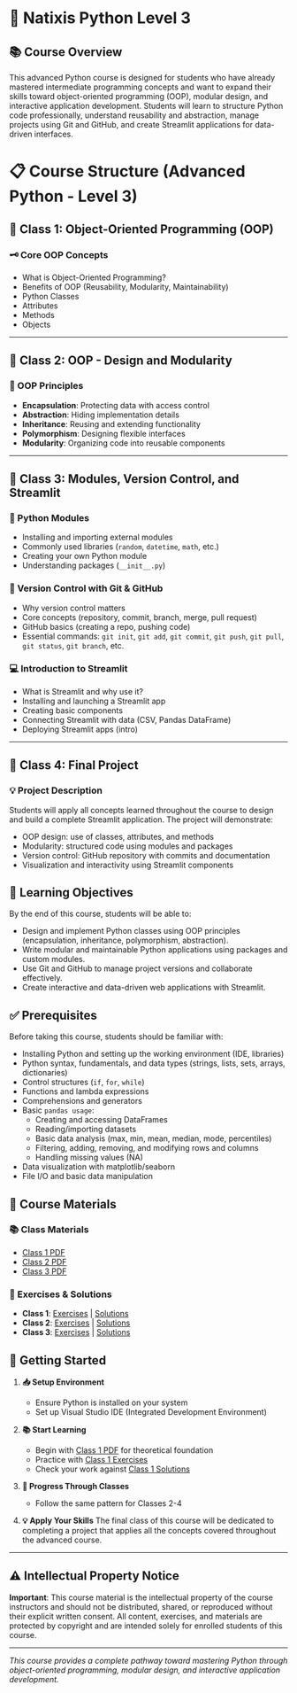 # 🐍 Natixis Python Level 3

## 📚 Course Overview

This advanced Python course is designed for students who have already mastered intermediate programming concepts and want to expand their skills toward object-oriented programming (OOP), modular design, and interactive application development.
Students will learn to structure Python code professionally, understand reusability and abstraction, manage projects using Git and GitHub, and create Streamlit applications for data-driven interfaces.

# 📋 Course Structure (Advanced Python - Level 3)

## 🚀 Class 1: Object-Oriented Programming (OOP)

### 🗝️ Core OOP Concepts
- What is Object-Oriented Programming?
- Benefits of OOP (Reusability, Modularity, Maintainability)
- Python Classes
- Attributes
- Methods
- Objects

---

## 🔐 Class 2: OOP - Design and Modularity

### 🧠 OOP Principles
- **Encapsulation**: Protecting data with access control
- **Abstraction**: Hiding implementation details
- **Inheritance**: Reusing and extending functionality
- **Polymorphism**: Designing flexible interfaces
- **Modularity**: Organizing code into reusable components

---

## 🧰 Class 3: Modules, Version Control, and Streamlit

### 🧩 Python Modules
- Installing and importing external modules
- Commonly used libraries (`random`, `datetime`, `math`, etc.)
- Creating your own Python module
- Understanding packages (`__init__.py`)

### 🔄 Version Control with Git & GitHub
- Why version control matters
- Core concepts (repository, commit, branch, merge, pull request)
- GitHub basics (creating a repo, pushing code)
- Essential commands: `git init`, `git add`, `git commit`, `git push`, `git pull`, `git status`, `git branch`, etc.

### 💻 Introduction to Streamlit
- What is Streamlit and why use it?
- Installing and launching a Streamlit app
- Creating basic components
- Connecting Streamlit with data (CSV, Pandas DataFrame)
- Deploying Streamlit apps (intro)

---

## 🚀 Class 4: Final Project

### 💡 Project Description

Students will apply all concepts learned throughout the course to design and build a complete Streamlit application. The project will demonstrate:

- OOP design: use of classes, attributes, and methods
- Modularity: structured code using modules and packages
- Version control: GitHub repository with commits and documentation
- Visualization and interactivity using Streamlit components


## 🎯 Learning Objectives

By the end of this course, students will be able to:
- Design and implement Python classes using OOP principles (encapsulation, inheritance, polymorphism, abstraction).
- Write modular and maintainable Python applications using packages and custom modules.
- Use Git and GitHub to manage project versions and collaborate effectively.
- Create interactive and data-driven web applications with Streamlit.

## ✅ Prerequisites

Before taking this course, students should be familiar with:

- Installing Python and setting up the working environment (IDE, libraries)
- Python syntax, fundamentals, and data types (strings, lists, sets, arrays, dictionaries)
- Control structures (`if`, `for`, `while`)
- Functions and lambda expressions
- Comprehensions and generators
- Basic `pandas usage`:
  - Creating and accessing DataFrames
  - Reading/importing datasets
  - Basic data analysis (max, min, mean, median, mode, percentiles)
  - Filtering, adding, removing, and modifying rows and columns
  - Handling missing values (NA)
- Data visualization with matplotlib/seaborn
- File I/O and basic data manipulation

## 📁 Course Materials

### 📚 Class Materials
- [Class 1 PDF](class_materials/class_1.pdf)
- [Class 2 PDF](class_materials/class_2.pdf)
- [Class 3 PDF](class_materials/class_3.pdf)

### 📝 Exercises & Solutions
- **Class 1**: [Exercises](class_material/Class1_exercises.py) | [Solutions](class_material/Class1_exercises_solution.py)
- **Class 2**: [Exercises](exercises/Class2_exercises.py) | [Solutions](exercises/Class2_exercises_solution.py)
- **Class 3**: [Exercises](exercises/Class3_exercises.py) | [Solutions](exercises/Class3_exercises_solution.py)

## 🚀 Getting Started

1. **📥 Setup Environment**
   - Ensure Python is installed on your system
   - Set up Visual Studio IDE (Integrated Development Environment)

2. **📚 Start Learning**
   - Begin with [Class 1 PDF](class_material/class_1.pdf) for theoretical foundation
   - Practice with [Class 1 Exercises](class_material/Class1_exercises.py)
   - Check your work against [Class 1 Solutions](class_material/Class1_exercises_solution.py)

3. **🔄 Progress Through Classes**
   - Follow the same pattern for Classes 2-4

4. **💡 Apply Your Skills**
The final class of this course will be dedicated to completing a project that applies all the concepts covered throughout the advanced course.
---

## ⚠️ Intellectual Property Notice

**Important**: This course material is the intellectual property of the course instructors and should not be distributed, shared, or reproduced without their explicit written consent. All content, exercises, and materials are protected by copyright and are intended solely for enrolled students of this course.

---

*This course provides a complete pathway toward mastering Python through object-oriented programming, modular design, and interactive application development.*